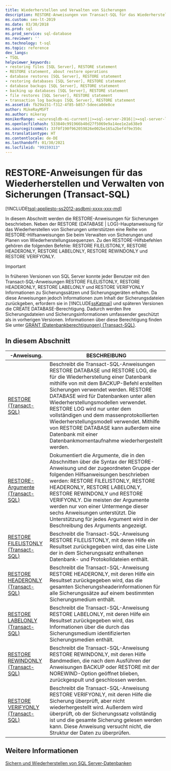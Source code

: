 ```yaml
---
title: Wiederherstellen und Verwalten von Sicherungen
description: RESTORE-Anweisungen von Transact-SQL für das Wiederherstellen und Verwalten von Sicherungen
ms.custom: seo-lt-2019
ms.date: 03/30/2018
ms.prod: sql
ms.prod_service: sql-database
ms.reviewer: ''
ms.technology: t-sql
ms.topic: reference
dev_langs:
- TSQL
helpviewer_keywords:
- restoring files [SQL Server], RESTORE statement
- RESTORE statement, about restore operations
- database restores [SQL Server], RESTORE statement
- restoring databases [SQL Server], RESTORE statement
- database backups [SQL Server], RESTORE statement
- backing up databases [SQL Server], RESTORE statement
- file restores [SQL Server], RESTORE statement
- transaction log backups [SQL Server], RESTORE statement
ms.assetid: fb29a151-f312-4f85-b857-5deeca0de8ce
author: MikeRayMSFT
ms.author: mikeray
monikerRange: =azuresqldb-mi-current||>=sql-server-2016||>=sql-server-linux-2017
ms.openlocfilehash: 533840c991966b40d27f5069e9a14ee1e2a638e9
ms.sourcegitcommit: 33f0f190f962059826e002be165a2bef4f9e350c
ms.translationtype: HT
ms.contentlocale: de-DE
ms.lasthandoff: 01/30/2021
ms.locfileid: "99159313"
---
```

# <a name="restore-statements-for-restoring-recovering-and-managing-backups-transact-sql"></a>RESTORE-Anweisungen für das Wiederherstellen und Verwalten von Sicherungen (Transact-SQL)
[!INCLUDE[tsql-appliesto-ss2012-asdbmi-xxxx-xxx-md](../../includes/tsql-appliesto-ss2012-asdbmi-xxxx-xxx-md.md )]

  In diesem Abschnitt werden die RESTORE-Anweisungen für Sicherungen beschrieben. Neben der RESTORE {DATABASE | LOG}-Hauptanweisung für das Wiederherstellen von Sicherungen unterstützen eine Reihe von RESTORE-Hilfsanweisungen Sie beim Verwalten von Sicherungen und Planen von Wiederherstellungssequenzen. Zu den RESTORE-Hilfsbefehlen gehören die folgenden Befehle: RESTORE FILELISTONLY, RESTORE HEADERONLY, RESTORE LABELONLY, RESTORE REWINDONLY und RESTORE VERIFYONLY.  
  
> [!IMPORTANT]  
>  In früheren Versionen von SQL Server konnte jeder Benutzer mit den Transact-SQL-Anweisungen RESTORE FILELISTONLY, RESTORE HEADERONLY, RESTORE LABELONLY und RESTORE VERIFYONLY Informationen zu Sicherungssätzen und Sicherungsgeräten erhalten. Da diese Anweisungen jedoch Informationen zum Inhalt der Sicherungsdateien zurückgeben, erfordern sie in [!INCLUDE[ssKatmai](../../includes/sskatmai-md.md)] und späteren Versionen die CREATE DATABASE-Berechtigung. Dadurch werden Ihre Sicherungsdateien und Sicherungsinformationen umfassender geschützt als in vorherigen Versionen. Informationen über diese Berechtigung finden Sie unter [GRANT (Datenbankberechtigungen) &#40;Transact-SQL&#41;](../../t-sql/statements/grant-database-permissions-transact-sql.md).  
  
## <a name="in-this-section"></a>In diesem Abschnitt  
  
|-Anweisung.|BESCHREIBUNG|  
|---------------|-----------------|  
|[RESTORE &#40;Transact-SQL&#41;](../../t-sql/statements/restore-statements-transact-sql.md)|Beschreibt die Transact-SQL-Anweisungen RESTORE DATABASE und RESTORE LOG, die für die Wiederherstellung einer Datenbank mithilfe von mit dem BACKUP-Befehl erstellten Sicherungen verwendet werden. RESTORE DATABASE wird für Datenbanken unter allen Wiederherstellungsmodellen verwendet. RESTORE LOG wird nur unter dem vollständigen und dem massenprotokollierten Wiederherstellungsmodell verwendet. Mithilfe von RESTORE DATABASE kann außerdem eine Datenbank mit einer Datenbankmomentaufnahme wiederhergestellt werden.|  
|[RESTORE-Argumente &#40;Transact-SQL&#41;](../../t-sql/statements/restore-statements-arguments-transact-sql.md)|Dokumentiert die Argumente, die in den Abschnitten über die Syntax der RESTORE-Anweisung und der zugeordneten Gruppe der folgenden Hilfsanweisungen beschrieben werden: RESTORE FILELISTONLY, RESTORE HEADERONLY, RESTORE LABELONLY, RESTORE REWINDONLY und RESTORE VERIFYONLY. Die meisten der Argumente werden nur von einer Untermenge dieser sechs Anweisungen unterstützt. Die Unterstützung für jedes Argument wird in der Beschreibung des Arguments angezeigt.|  
|[RESTORE FILELISTONLY &#40;Transact-SQL&#41;](../../t-sql/statements/restore-statements-filelistonly-transact-sql.md)|Beschreibt die Transact-SQL-Anweisung RESTORE FILELISTONLY, mit deren Hilfe ein Resultset zurückgegeben wird, das eine Liste der in dem Sicherungssatz enthaltenen Datenbank- und Protokolldateien enthält.|  
|[RESTORE HEADERONLY &#40;Transact-SQL&#41;](../../t-sql/statements/restore-statements-headeronly-transact-sql.md)|Beschreibt die Transact-SQL-Anweisung RESTORE HEADERONLY, mit deren Hilfe ein Resultset zurückgegeben wird, das die gesamten Sicherungsheaderinformationen für alle Sicherungssätze auf einem bestimmten Sicherungsmedium enthält.|  
|[RESTORE LABELONLY &#40;Transact-SQL&#41;](../../t-sql/statements/restore-statements-labelonly-transact-sql.md)|Beschreibt die Transact-SQL-Anweisung RESTORE LABELONLY, mit deren Hilfe ein Resultset zurückgegeben wird, das Informationen über die durch das Sicherungsmedium identifizierten Sicherungsmedien enthält.|  
|[RESTORE REWINDONLY &#40;Transact-SQL&#41;](../../t-sql/statements/restore-statements-rewindonly-transact-sql.md)|Beschreibt die Transact-SQL-Anweisung RESTORE REWINDONLY, mit deren Hilfe Bandmedien, die nach dem Ausführen der Anweisungen BACKUP oder RESTORE mit der NOREWIND-Option geöffnet blieben, zurückgespult und geschlossen werden.|  
|[RESTORE VERIFYONLY &#40;Transact-SQL&#41;](../../t-sql/statements/restore-statements-verifyonly-transact-sql.md)|Beschreibt die Transact-SQL-Anweisung RESTORE VERIFYONLY, mit deren Hilfe die Sicherung überprüft, aber nicht wiederhergestellt wird. Außerdem wird überprüft, ob der Sicherungssatz vollständig ist und die gesamte Sicherung gelesen werden kann. Diese Anweisung versucht nicht, die Struktur der Daten zu überprüfen.|  
  
## <a name="see-also"></a>Weitere Informationen  
 [Sichern und Wiederherstellen von SQL Server-Datenbanken](../../relational-databases/backup-restore/back-up-and-restore-of-sql-server-databases.md)  
  
  

